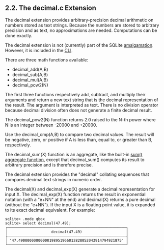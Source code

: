 ## 2\.2\. The decimal.c Extension


The decimal extension provides arbitrary\-precision decimal arithmetic on
numbers stored as text strings. Because the numbers are stored to arbitrary
precision and as text, no approximations are needed. Computations can be
done exactly.



The decimal extension is not (currently) part of the SQLite [amalgamation](amalgamation.html).
However, it is included in the [CLI](cli.html).



There are three math functions available:






* decimal\_add(A,B)
* decimal\_sub(A,B)
* decimal\_mul(A,B)
* decimal\_pow2(N)


The first three functions respectively add, subtract, and multiply their arguments
and return a new text string that is the decimal representation of the result. The
argument is interpreted as text.
There is no division operator because decimal division often does not generate
a finite decimal result.



The decimal\_pow2(N) function returns 2\.0 raised to the N\-th power where N is an
integer between \-20000 and \+20000\.



Use the decimal\_cmp(A,B) to compare two decimal values. The result will
be negative, zero, or positive if A is less than, equal to, or greater than B,
respectively.



The decimal\_sum(X) function is an aggregate, like the built\-in
[sum() aggregate function](lang_aggfunc.html#sumunc), except that decimal\_sum() computes its result
to arbitrary precision and is therefore precise.



The decimal extension provides the "decimal" collating sequences
that compares decimal text strings in numeric order.



The decimal(X) and decimal\_exp(X) generate a decimal representation for input X.
The decimal\_exp(X) function returns the result in exponential notation (with a "e\+NN"
at the end) and decimal(X) returns a pure decimal (without the "e\+NN"). If the input
X is a floating point value, it is expanded to its exact decimal equivalent. For
example:




```
sqlite> .mode qbox
sqlite> select decimal(47.49);
┌──────────────────────────────────────────────────────┐
│                    decimal(47.49)                    │
├──────────────────────────────────────────────────────┤
│ '47.49000000000000198951966012828052043914794921875' │
└──────────────────────────────────────────────────────┘

```

